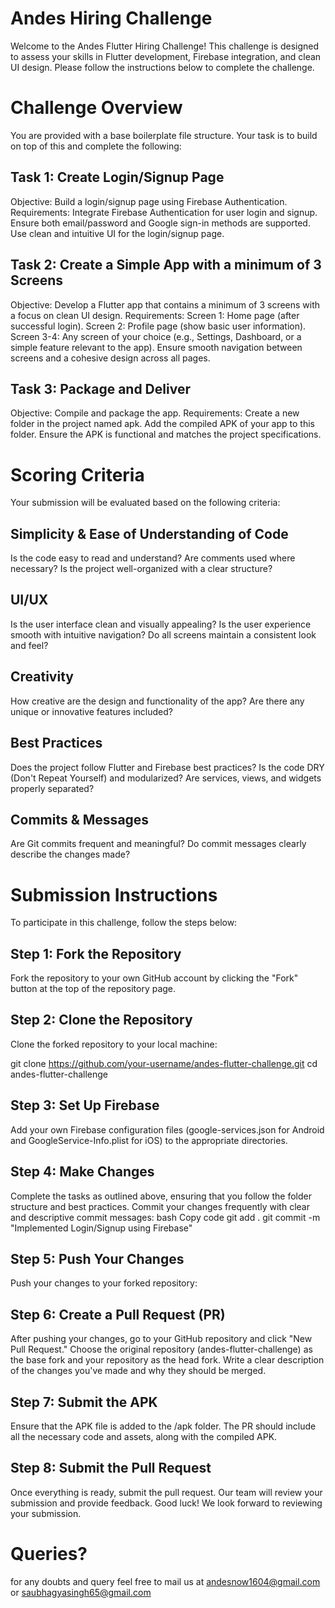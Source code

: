 # Andes Hiring Challenge
Welcome to the Andes Flutter Hiring Challenge! This challenge is designed to assess your skills in Flutter development, Firebase integration, and clean UI design. Please follow the instructions below to complete the challenge.

# Challenge Overview
You are provided with a base boilerplate file structure. Your task is to build on top of this and complete the following:

## Task 1: Create Login/Signup Page
Objective: Build a login/signup page using Firebase Authentication.
Requirements:
Integrate Firebase Authentication for user login and signup.
Ensure both email/password and Google sign-in methods are supported.
Use clean and intuitive UI for the login/signup page.

## Task 2: Create a Simple App with a minimum of 3 Screens
Objective: Develop a Flutter app that contains a minimum of 3 screens with a focus on clean UI design.
Requirements:
Screen 1: Home page (after successful login).
Screen 2: Profile page (show basic user information).
Screen 3-4: Any screen of your choice (e.g., Settings, Dashboard, or a simple feature relevant to the app).
Ensure smooth navigation between screens and a cohesive design across all pages.

## Task 3: Package and Deliver
Objective: Compile and package the app.
Requirements:
Create a new folder in the project named apk.
Add the compiled APK of your app to this folder.
Ensure the APK is functional and matches the project specifications.

# Scoring Criteria
Your submission will be evaluated based on the following criteria:

## Simplicity & Ease of Understanding of Code
Is the code easy to read and understand?
Are comments used where necessary?
Is the project well-organized with a clear structure?

## UI/UX
Is the user interface clean and visually appealing?
Is the user experience smooth with intuitive navigation?
Do all screens maintain a consistent look and feel?

## Creativity 
How creative are the design and functionality of the app?
Are there any unique or innovative features included?

## Best Practices
Does the project follow Flutter and Firebase best practices?
Is the code DRY (Don't Repeat Yourself) and modularized?
Are services, views, and widgets properly separated?

## Commits & Messages
Are Git commits frequent and meaningful?
Do commit messages clearly describe the changes made?

# Submission Instructions
To participate in this challenge, follow the steps below:

## Step 1: Fork the Repository
Fork the repository to your own GitHub account by clicking the "Fork" button at the top of the repository page.

## Step 2: Clone the Repository
Clone the forked repository to your local machine:

git clone https://github.com/your-username/andes-flutter-challenge.git
cd andes-flutter-challenge

## Step 3: Set Up Firebase
Add your own Firebase configuration files (google-services.json for Android and GoogleService-Info.plist for iOS) to the appropriate directories.

## Step 4: Make Changes
Complete the tasks as outlined above, ensuring that you follow the folder structure and best practices.
Commit your changes frequently with clear and descriptive commit messages:
bash
Copy code
git add .
git commit -m "Implemented Login/Signup using Firebase"

## Step 5: Push Your Changes
Push your changes to your forked repository:

## Step 6: Create a Pull Request (PR)
After pushing your changes, go to your GitHub repository and click "New Pull Request."
Choose the original repository (andes-flutter-challenge) as the base fork and your repository as the head fork.
Write a clear description of the changes you've made and why they should be merged.

## Step 7: Submit the APK
Ensure that the APK file is added to the /apk folder.
The PR should include all the necessary code and assets, along with the compiled APK.

## Step 8: Submit the Pull Request
Once everything is ready, submit the pull request. Our team will review your submission and provide feedback.
Good luck! We look forward to reviewing your submission.

# Queries?
for any doubts and query feel free to mail us at andesnow1604@gmail.com or saubhagyasingh65@gmail.com
